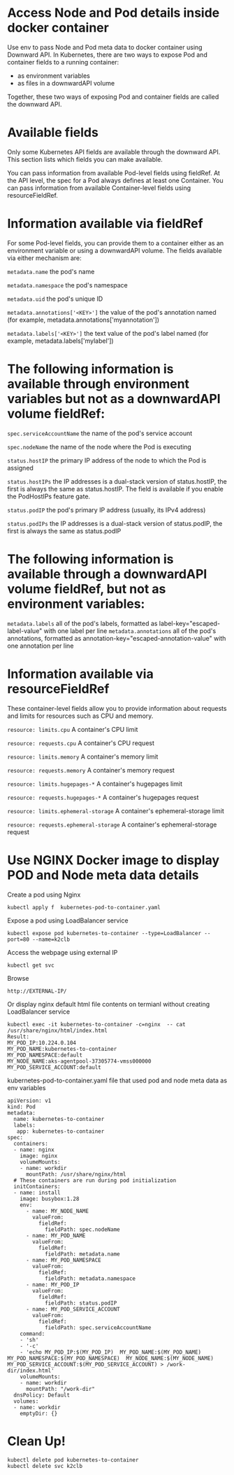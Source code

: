 # Access Node and Pod details inside docker container 
Use env to pass Node and Pod meta data to docker container using Downward API.
In Kubernetes, there are two ways to expose Pod and container fields to a running container:
* as environment variables
* as files in a downwardAPI volume

Together, these two ways of exposing Pod and container fields are called the downward API.

# Available fields 
Only some Kubernetes API fields are available through the downward API. This section lists which fields you can make available.

You can pass information from available Pod-level fields using fieldRef. At the API level, the spec for a Pod always defines at least one Container. You can pass information from available Container-level fields using resourceFieldRef.

# Information available via fieldRef
For some Pod-level fields, you can provide them to a container either as an environment variable or using a downwardAPI volume. The fields available via either mechanism are:

```metadata.name```
the pod's name

```metadata.namespace```
the pod's namespace

```metadata.uid```
the pod's unique ID

```metadata.annotations['<KEY>']```
the value of the pod's annotation named <KEY> (for example, metadata.annotations['myannotation'])

```metadata.labels['<KEY>']```
the text value of the pod's label named <KEY> (for example, metadata.labels['mylabel'])

# The following information is available through environment variables but not as a downwardAPI volume fieldRef:
```spec.serviceAccountName```
the name of the pod's service account

```spec.nodeName```
the name of the node where the Pod is executing

```status.hostIP```
the primary IP address of the node to which the Pod is assigned

```status.hostIPs```
the IP addresses is a dual-stack version of status.hostIP, the first is always the same as status.hostIP. The field is available if you enable the PodHostIPs feature gate.

```status.podIP```
the pod's primary IP address (usually, its IPv4 address)

```status.podIPs```
the IP addresses is a dual-stack version of status.podIP, the first is always the same as status.podIP

# The following information is available through a downwardAPI volume fieldRef, but not as environment variables:

```metadata.labels```
all of the pod's labels, formatted as label-key="escaped-label-value" with one label per line
```metadata.annotations```
all of the pod's annotations, formatted as annotation-key="escaped-annotation-value" with one annotation per line

# Information available via resourceFieldRef
These container-level fields allow you to provide information about requests and limits for resources such as CPU and memory.

```resource: limits.cpu```
A container's CPU limit

```resource: requests.cpu```
A container's CPU request

```resource: limits.memory```
A container's memory limit

```resource: requests.memory```
A container's memory request

```resource: limits.hugepages-*```
A container's hugepages limit

```resource: requests.hugepages-*```
A container's hugepages request

```resource: limits.ephemeral-storage```
A container's ephemeral-storage limit

```resource: requests.ephemeral-storage```
A container's ephemeral-storage request
# Use NGINX Docker image to display POD and Node meta data details
Create a pod using Nginx 
```
kubectl apply f  kubernetes-pod-to-container.yaml
```

Expose a pod using LoadBalancer service
```
kubectl expose pod kubernetes-to-container --type=LoadBalancer --port=80 --name=k2clb
```

Access the webpage using external IP
```
kubectl get svc
```

Browse
```
http://EXTERNAL-IP/
```

Or display nginx default html file contents on termianl without creating LoadBalancer service
```
kubectl exec -it kubernetes-to-container -c=nginx  -- cat /usr/share/nginx/html/index.html
Result:
MY_POD_IP:10.224.0.104
MY_POD_NAME:kubernetes-to-container
MY_POD_NAMESPACE:default
MY_NODE_NAME:aks-agentpool-37305774-vmss000000
MY_POD_SERVICE_ACCOUNT:default
```

kubernetes-pod-to-container.yaml file that used pod and node meta data as env variables
```
apiVersion: v1
kind: Pod
metadata:
  name: kubernetes-to-container
  labels:
   app: kubernetes-to-container
spec:
  containers:
  - name: nginx
    image: nginx
    volumeMounts:
    - name: workdir
      mountPath: /usr/share/nginx/html
  # These containers are run during pod initialization
  initContainers:
  - name: install
    image: busybox:1.28
    env:
      - name: MY_NODE_NAME
        valueFrom:
          fieldRef:
            fieldPath: spec.nodeName
      - name: MY_POD_NAME
        valueFrom:
          fieldRef:
            fieldPath: metadata.name
      - name: MY_POD_NAMESPACE
        valueFrom:
          fieldRef:
            fieldPath: metadata.namespace
      - name: MY_POD_IP
        valueFrom:
          fieldRef:
            fieldPath: status.podIP
      - name: MY_POD_SERVICE_ACCOUNT
        valueFrom:
          fieldRef:
            fieldPath: spec.serviceAccountName          
    command: 
    - 'sh'
    - '-c'
    - 'echo MY_POD_IP:$(MY_POD_IP)  MY_POD_NAME:$(MY_POD_NAME)  MY_POD_NAMESPACE:$(MY_POD_NAMESPACE)  MY_NODE_NAME:$(MY_NODE_NAME)  MY_POD_SERVICE_ACCOUNT:$(MY_POD_SERVICE_ACCOUNT) > /work-dir/index.html'
    volumeMounts:
    - name: workdir
      mountPath: "/work-dir"
  dnsPolicy: Default
  volumes:
  - name: workdir
    emptyDir: {}
```

# Clean Up!
```
kubectl delete pod kubernetes-to-container
kubectl delete svc k2clb
```


